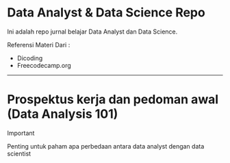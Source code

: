 # Data Analyst & Data Science Repo
Ini adalah repo jurnal belajar Data Analyst dan Data Science.

Referensi Materi Dari :
* Dicoding
* Freecodecamp.org

---

# Prospektus kerja dan pedoman awal (Data Analysis 101)
> [!IMPORTANT]
> Penting untuk paham apa perbedaan antara data analyst dengan data scientist
